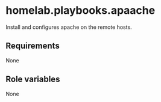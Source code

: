 # homelab.playbooks.apaache
Install and configures apache on the remote hosts.

## Requirements
None

## Role variables
None